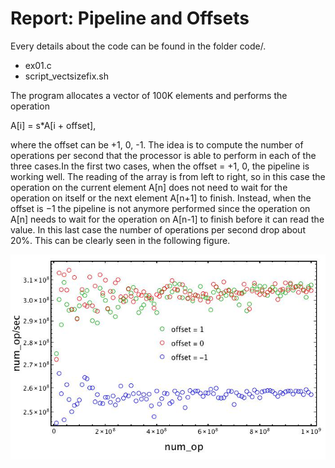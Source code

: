 # Report: Pipeline and Offsets

Every details about the code can be found in the folder code/.

- ex01.c
- script_vectsizefix.sh

The program allocates a vector of 100K elements and performs the operation

A[i] = s*A[i + offset],

where the offset can be +1, 0, -1. The idea is to compute the number of operations per second that the processor is able to perform in each of the three cases.In the first two cases, when the offset = +1, 0, the pipeline is working well. The reading of the array is from left to right, so in this case the operation on the current element A[n] does not need to wait for the operation on itself or the next element A[n+1] to finish. Instead, when the offset is −1 the pipeline is not anymore performed since the operation on A[n] needs to wait for the operation on A[n-1] to finish before it can read the value. In this last case the number of operations per second drop about 20%. This can be clearly seen in the following figure.

![Fifure 1](pipeline.jpg)

